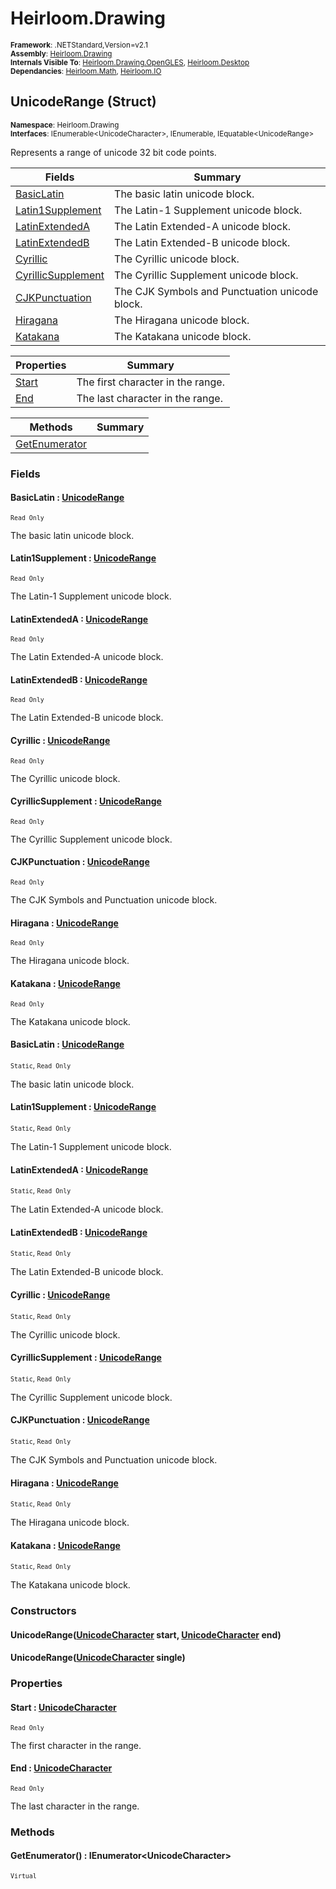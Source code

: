 # Heirloom.Drawing

<small>**Framework**: .NETStandard,Version=v2.1</small>  
<small>**Assembly**: [Heirloom.Drawing](../Heirloom.Drawing/Heirloom.Drawing.md)</small>  
<small>**Internals Visible To**: [Heirloom.Drawing.OpenGLES](../Heirloom.Drawing.OpenGLES/Heirloom.Drawing.OpenGLES.md), [Heirloom.Desktop](../Heirloom.Desktop/Heirloom.Desktop.md)</small>  
<small>**Dependancies**: [Heirloom.Math](../Heirloom.Math/Heirloom.Math.md), [Heirloom.IO](../Heirloom.IO/Heirloom.IO.md)</small>  

## UnicodeRange (Struct)
<small>**Namespace**: Heirloom.Drawing</sub></small>  
<small>**Interfaces**: IEnumerable\<UnicodeCharacter>, IEnumerable, IEquatable\<UnicodeRange></small>  

Represents a range of unicode 32 bit code points.

| Fields                             | Summary                                        |
|------------------------------------|------------------------------------------------|
| [BasicLatin](#BASE0740926)         | The basic latin unicode block.                 |
| [Latin1Supplement](#LAT97FFA600)   | The Latin-1 Supplement unicode block.          |
| [LatinExtendedA](#LATD8093DC)      | The Latin Extended-A unicode block.            |
| [LatinExtendedB](#LATB0280877)     | The Latin Extended-B unicode block.            |
| [Cyrillic](#CYR2C48C1B3)           | The Cyrillic unicode block.                    |
| [CyrillicSupplement](#CYRDC51EC54) | The Cyrillic Supplement unicode block.         |
| [CJKPunctuation](#CJK619AD324)     | The CJK Symbols and Punctuation unicode block. |
| [Hiragana](#HIR5925AA37)           | The Hiragana unicode block.                    |
| [Katakana](#KAT2E4B338)            | The Katakana unicode block.                    |

| Properties            | Summary                           |
|-----------------------|-----------------------------------|
| [Start](#STAC1832F72) | The first character in the range. |
| [End](#END6246639B)   | The last character in the range.  |

| Methods                       | Summary |
|-------------------------------|---------|
| [GetEnumerator](#GETF1F90828) |         |

### Fields

#### <a name="BASE0740926"></a>BasicLatin : [UnicodeRange](Heirloom.Drawing.UnicodeRange.md)
<small>`Read Only`</small>

The basic latin unicode block.

#### <a name="LAT97FFA600"></a>Latin1Supplement : [UnicodeRange](Heirloom.Drawing.UnicodeRange.md)
<small>`Read Only`</small>

The Latin-1 Supplement unicode block.

#### <a name="LATD8093DC"></a>LatinExtendedA : [UnicodeRange](Heirloom.Drawing.UnicodeRange.md)
<small>`Read Only`</small>

The Latin Extended-A unicode block.

#### <a name="LATB0280877"></a>LatinExtendedB : [UnicodeRange](Heirloom.Drawing.UnicodeRange.md)
<small>`Read Only`</small>

The Latin Extended-B unicode block.

#### <a name="CYR2C48C1B3"></a>Cyrillic : [UnicodeRange](Heirloom.Drawing.UnicodeRange.md)
<small>`Read Only`</small>

The Cyrillic unicode block.

#### <a name="CYRDC51EC54"></a>CyrillicSupplement : [UnicodeRange](Heirloom.Drawing.UnicodeRange.md)
<small>`Read Only`</small>

The Cyrillic Supplement unicode block.

#### <a name="CJK619AD324"></a>CJKPunctuation : [UnicodeRange](Heirloom.Drawing.UnicodeRange.md)
<small>`Read Only`</small>

The CJK Symbols and Punctuation unicode block.

#### <a name="HIR5925AA37"></a>Hiragana : [UnicodeRange](Heirloom.Drawing.UnicodeRange.md)
<small>`Read Only`</small>

The Hiragana unicode block.

#### <a name="KAT2E4B338"></a>Katakana : [UnicodeRange](Heirloom.Drawing.UnicodeRange.md)
<small>`Read Only`</small>

The Katakana unicode block.

#### <a name="BASE0740926"></a>BasicLatin : [UnicodeRange](Heirloom.Drawing.UnicodeRange.md)
<small>`Static`, `Read Only`</small>

The basic latin unicode block.

#### <a name="LAT97FFA600"></a>Latin1Supplement : [UnicodeRange](Heirloom.Drawing.UnicodeRange.md)
<small>`Static`, `Read Only`</small>

The Latin-1 Supplement unicode block.

#### <a name="LATD8093DC"></a>LatinExtendedA : [UnicodeRange](Heirloom.Drawing.UnicodeRange.md)
<small>`Static`, `Read Only`</small>

The Latin Extended-A unicode block.

#### <a name="LATB0280877"></a>LatinExtendedB : [UnicodeRange](Heirloom.Drawing.UnicodeRange.md)
<small>`Static`, `Read Only`</small>

The Latin Extended-B unicode block.

#### <a name="CYR2C48C1B3"></a>Cyrillic : [UnicodeRange](Heirloom.Drawing.UnicodeRange.md)
<small>`Static`, `Read Only`</small>

The Cyrillic unicode block.

#### <a name="CYRDC51EC54"></a>CyrillicSupplement : [UnicodeRange](Heirloom.Drawing.UnicodeRange.md)
<small>`Static`, `Read Only`</small>

The Cyrillic Supplement unicode block.

#### <a name="CJK619AD324"></a>CJKPunctuation : [UnicodeRange](Heirloom.Drawing.UnicodeRange.md)
<small>`Static`, `Read Only`</small>

The CJK Symbols and Punctuation unicode block.

#### <a name="HIR5925AA37"></a>Hiragana : [UnicodeRange](Heirloom.Drawing.UnicodeRange.md)
<small>`Static`, `Read Only`</small>

The Hiragana unicode block.

#### <a name="KAT2E4B338"></a>Katakana : [UnicodeRange](Heirloom.Drawing.UnicodeRange.md)
<small>`Static`, `Read Only`</small>

The Katakana unicode block.

### Constructors

#### UnicodeRange([UnicodeCharacter](Heirloom.Drawing.UnicodeCharacter.md) start, [UnicodeCharacter](Heirloom.Drawing.UnicodeCharacter.md) end)

#### UnicodeRange([UnicodeCharacter](Heirloom.Drawing.UnicodeCharacter.md) single)

### Properties

#### <a name="STAC1832F72"></a>Start : [UnicodeCharacter](Heirloom.Drawing.UnicodeCharacter.md)

<small>`Read Only`</small>

The first character in the range.

#### <a name="END6246639B"></a>End : [UnicodeCharacter](Heirloom.Drawing.UnicodeCharacter.md)

<small>`Read Only`</small>

The last character in the range.

### Methods

#### <a name="GET2D4D64BC"></a>GetEnumerator() : IEnumerator\<UnicodeCharacter>
<small>`Virtual`</small>

